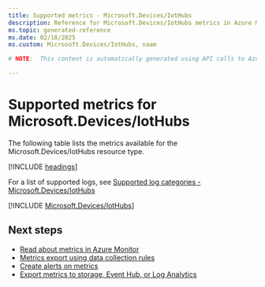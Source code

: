 ```yaml
---
title: Supported metrics - Microsoft.Devices/IotHubs
description: Reference for Microsoft.Devices/IotHubs metrics in Azure Monitor.
ms.topic: generated-reference
ms.date: 02/18/2025
ms.custom: Microsoft.Devices/IotHubs, naam

# NOTE:  This content is automatically generated using API calls to Azure. Any edits made on these files will be overwritten in the next run of the script. 

---
```


  
# Supported metrics for Microsoft.Devices/IotHubs
  
The following table lists the metrics available for the Microsoft.Devices/IotHubs resource type.  
  
  
[!INCLUDE [headings](~/reusable-content/ce-skilling/azure/includes/azure-monitor/reference/metrics/metrics-headings.md)]  
  
  
  
For a list of supported logs, see [Supported log categories - Microsoft.Devices/IotHubs](../supported-logs/microsoft-devices-iothubs-logs.md)  
  
 

[!INCLUDE [Microsoft.Devices/IotHubs](~/reusable-content/ce-skilling/azure/includes/azure-monitor/reference/metrics/microsoft-devices-iothubs-metrics-include.md)]  



## Next steps

- [Read about metrics in Azure Monitor](/azure/azure-monitor/data-platform)
- [Metrics export using data collection rules](/azure/azure-monitor/essentials/data-collection-metrics)
- [Create alerts on metrics](/azure/azure-monitor/alerts/alerts-overview)
- [Export metrics to storage, Event Hub, or Log Analytics](/azure/azure-monitor/essentials/platform-logs-overview)
